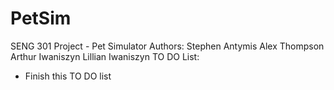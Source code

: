 # PetSim
SENG 301 Project - Pet Simulator
Authors:  	Stephen Antymis
          	Alex Thompson
          	Arthur Iwaniszyn
          	Lillian Iwaniszyn
TO DO List:
- Finish this TO DO list
